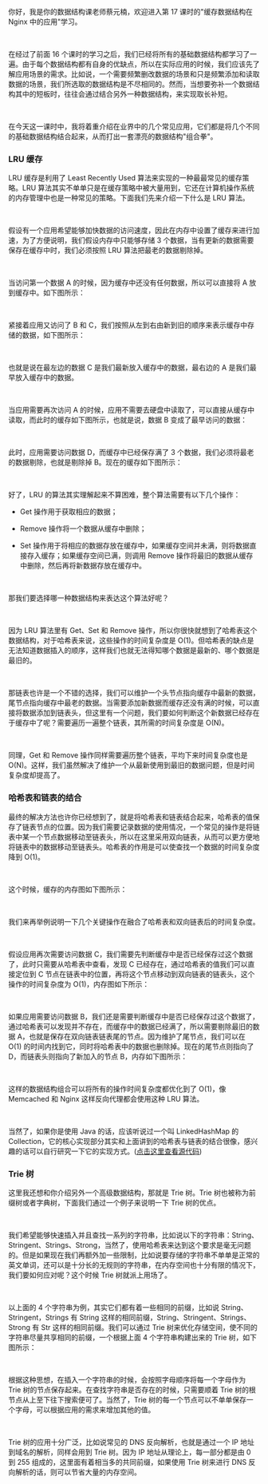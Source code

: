 你好，我是你的数据结构课老师蔡元楠，欢迎进入第 17 课时的"缓存数据结构在 Nginx 中的应用"学习。

<br />

在经过了前面 16 个课时的学习之后，我们已经将所有的基础数据结构都学习了一遍。由于每个数据结构都有自身的优缺点，所以在实际应用的时候，我们应该先了解应用场景的需求。比如说，一个需要频繁删改数据的场景和只是频繁添加和读取数据的场景，我们所选取的数据结构是不尽相同的。然而，当想要弥补一个数据结构其中的短板时，往往会通过结合另外一种数据结构，来实现取长补短。

<br />

在今天这一课时中，我将着重介绍在业界中的几个常见应用，它们都是将几个不同的基础数据结构结合起来，从而打出一套漂亮的数据结构"组合拳"。

### **LRU** **缓存**

LRU 缓存是利用了 Least Recently Used 算法来实现的一种最最常见的缓存策略。LRU 算法其实不单单只是在缓存策略中被大量用到，它还在计算机操作系统的内存管理中也是一种常见的策略。下面我们先来介绍一下什么是 LRU 算法。

<br />

假设有一个应用希望能够加快数据的访问速度，因此在内存中设置了缓存来进行加速，为了方便说明，我们假设内存中只能够存储 3 个数据，当有更新的数据需要保存在缓存中时，我们必须按照 LRU 算法把最老的数据剔除掉。

<br />

当访问第一个数据 A 的时候，因为缓存中还没有任何数据，所以可以直接将 A 放到缓存中。如下图所示：

<br />

<Image alt="" src="https://s0.lgstatic.com/i/image3/M01/6B/67/Cgq2xl5Xk4OAc3vtAAAGaDEZR5A794.png"/>

紧接着应用又访问了 B 和 C，我们按照从左到右由新到旧的顺序来表示缓存中存储的数据，如下图所示：

<br />

<Image alt="" src="https://s0.lgstatic.com/i/image3/M01/6B/67/CgpOIF5Xk6mAE2MnAAAQlXcQH1g787.png"/>

<br />

也就是说在最左边的数据 C 是我们最新放入缓存中的数据，最右边的 A 是我们最早放入缓存中的数据。

<br />

当应用需要再次访问 A 的时候，应用不需要去硬盘中读取了，可以直接从缓存中读取，而此时的缓存如下图所示，也就是说，数据 B 变成了最早访问的数据：

<br />

<Image alt="" src="https://s0.lgstatic.com/i/image3/M01/6B/67/Cgq2xl5Xk7aAPNTKAAAQuwd5a3s766.png"/>

<br />

此时，应用需要访问数据 D，而缓存中已经保存满了 3 个数据，我们必须将最老的数据剔除，也就是剔除掉 B。现在的缓存如下图所示：

<br />

<Image alt="" src="https://s0.lgstatic.com/i/image3/M01/6B/67/CgpOIF5Xk7-AD7JTAAAQQU5zfcc548.png"/>

<br />

好了，LRU 的算法其实理解起来不算困难，整个算法需要有以下几个操作：

* Get 操作用于获取相应的数据；

* Remove 操作将一个数据从缓存中删除；

* Set 操作用于将相应的数据存放在缓存中，如果缓存空间并未满，则将数据直接存入缓存；如果缓存空间已满，则调用 Remove 操作将最旧的数据从缓存中删除，然后再将新数据存放在缓存中。

<br />

那我们要选择哪一种数据结构来表达这个算法好呢？

<br />

因为 LRU 算法里有 Get、Set 和 Remove 操作，所以你很快就想到了哈希表这个数据结构，对于哈希表来说，这些操作的时间复杂度是 O(1)。但哈希表的缺点是无法知道数据插入的顺序，这样我们也就无法得知哪个数据是最新的、哪个数据是最旧的。

<br />

那链表也许是一个不错的选择，我们可以维护一个头节点指向缓存中最新的数据，尾节点指向缓存中最老的数据。当需要添加新数据而缓存还没有满的时候，可以直接将数据添加到链表头，但这里有一个问题，我们要如何判断这个新数据已经存在于缓存中了呢？需要遍历一遍整个链表，其所需的时间复杂度是 O(N)。

<br />

同理，Get 和 Remove 操作同样需要遍历整个链表，平均下来时间复杂度也是 O(N)。这样，我们虽然解决了维护一个从最新使用到最旧的数据问题，但是时间复杂度却提高了。

### **哈希表和链表的结合**

最终的解决方法也许你已经想到了，就是将哈希表和链表结合起来，哈希表的值保存了链表节点的位置。因为我们需要记录数据的使用情况，一个常见的操作是将链表中某一个节点数据移动至链表头，所以在这里采用双向链表，从而可以更方便地将链表中的数据移动至链表头。哈希表的作用是可以使查找一个数据的时间复杂度降到 O(1)。

<br />

这个时候，缓存的内存图如下图所示：

<br />

<Image alt="" src="https://s0.lgstatic.com/i/image3/M01/6B/68/Cgq2xl5Xk8mAVUdFAADFQg9YG3M766.png"/>

<br />

我们来再举例说明一下几个关键操作在融合了哈希表和双向链表后的时间复杂度。

<br />

假设应用再次需要访问数据 C，我们需要先判断缓存中是否已经保存过这个数据了，此时只需要从哈希表中查看，发现 C 已经存在，通过哈希表的值我们可以直接定位到 C 节点在链表中的位置，再将这个节点移动到双向链表的链表头，这个操作的时间复杂度为 O(1)，内存图如下所示：

<br />

<Image alt="" src="https://s0.lgstatic.com/i/image3/M01/6B/67/CgpOIF5Xk9WABIaLAADAek4dhaM770.png"/>

<br />

如果应用需要访问数据 B，我们还是需要判断缓存中是否已经保存过这个数据了，通过哈希表可以发现并不存在，而缓存中的数据已经满了，所以需要剔除最旧的数据 A，也就是保存在双向链表链表尾的节点。因为维护了尾节点，我们可以在 O(1) 的时间内找到它，同时将哈希表中的数据也删除掉。现在的尾节点则指向了 D，而链表头则指向了新加入的节点 B，内存如下图所示：

<br />

<Image alt="" src="https://s0.lgstatic.com/i/image3/M01/6B/68/Cgq2xl5Xk-WAcjC5AAC5qnIthPY316.png"/>

<br />

这样的数据结构组合可以将所有的操作时间复杂度都优化到了 O(1)，像 Memcached 和 Nginx 这样反向代理都会使用这种 LRU 算法。

<br />

当然了，如果你是使用 Java 的话，应该听说过一个叫 LinkedHashMap 的 Collection，它的核心实现部分其实和上面讲到的哈希表与链表的结合很像，感兴趣的话可以自行研究一下它的实现方式。([点击这里查看源代码](https://github.com/AdoptOpenJDK/openjdk-jdk11/blob/999dbd4192d0f819cb5224f26e9e7fa75ca6f289/src/java.base/share/classes/java/util/LinkedHashMap.java))

### **Trie** **树**

这里我还想和你介绍另外一个高级数据结构，那就是 Trie 树。Trie 树也被称为前缀树或者字典树，下面我们通过一个例子来说明一下 Trie 树的优点。

<br />

我们希望能够快速插入并且查找一系列的字符串，比如说以下的字符串：String、Stringent、Strings、Strong，当然了，使用哈希表来达到这个要求是毫无问题的。但是如果现在我们再额外加一些限制，比如说要存储的字符串不单单是正常的英文单词，还可以是十分长的无规则的字符串，在内存空间也十分有限的情况下，我们要如何应对呢？这个时候 Trie 树就派上用场了。

<br />

以上面的 4 个字符串为例，其实它们都有着一些相同的前缀，比如说 String、Stringent，Strings 有 String 这样的相同前缀，String、Stringent、Strings、Strong 有 Str 这样的相同前缀。我们可以通过 Trie 树来优化存储空间，使不同的字符串尽量共享相同的前缀，一个根据上面 4 个字符串构建出来的 Trie 树，如下图所示：

<br />

<Image alt="" src="https://s0.lgstatic.com/i/image3/M01/6B/67/CgpOIF5Xk_WAbnGYAAFM21nVHHQ453.png"/>

<br />

根据这种思想，在插入一个字符串的时候，会按照字母顺序将每一个字母作为 Trie 树的节点保存起来。在查找字符串是否存在的时候，只需要顺着 Trie 树的根节点从上至下往下搜索便可了。当然了，Trie 树的每一个节点可以不单单保存一个字母，可以根据应用的需求来增加其他的值。

<br />

Trie 树的应用十分广泛，比如说常见的 DNS 反向解析，也就是通过一个 IP 地址到域名的解析，同样会用到 Trie 树。因为 IP 地址从理论上，每一部分都是由 0 到 255 组成的，这里面有着相当多的共同前缀，如果使用 Trie 树来进行 DNS 反向解析的话，则可以节省大量的内存空间。
